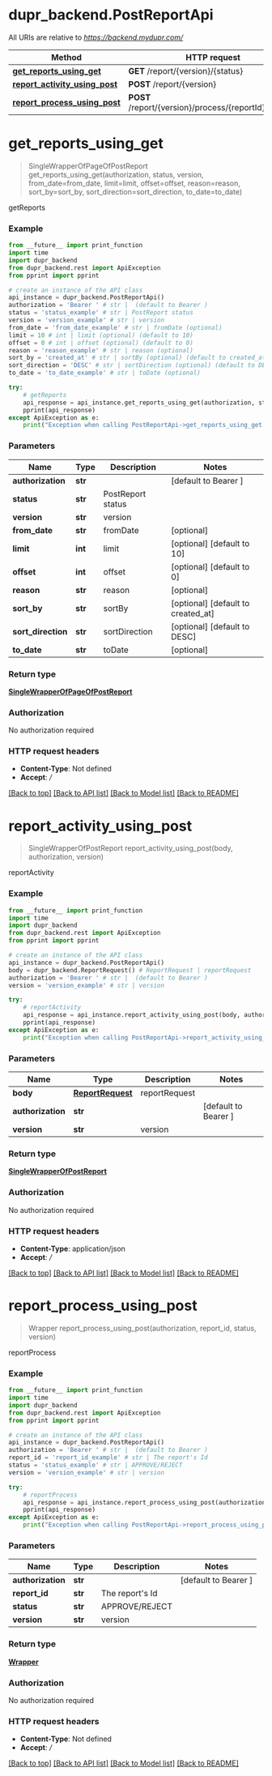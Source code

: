 # dupr_backend.PostReportApi

All URIs are relative to *https://backend.mydupr.com/*

Method | HTTP request | Description
------------- | ------------- | -------------
[**get_reports_using_get**](PostReportApi.md#get_reports_using_get) | **GET** /report/{version}/{status} | getReports
[**report_activity_using_post**](PostReportApi.md#report_activity_using_post) | **POST** /report/{version} | reportActivity
[**report_process_using_post**](PostReportApi.md#report_process_using_post) | **POST** /report/{version}/process/{reportId}/{status} | reportProcess

# **get_reports_using_get**
> SingleWrapperOfPageOfPostReport get_reports_using_get(authorization, status, version, from_date=from_date, limit=limit, offset=offset, reason=reason, sort_by=sort_by, sort_direction=sort_direction, to_date=to_date)

getReports

### Example
```python
from __future__ import print_function
import time
import dupr_backend
from dupr_backend.rest import ApiException
from pprint import pprint

# create an instance of the API class
api_instance = dupr_backend.PostReportApi()
authorization = 'Bearer ' # str |  (default to Bearer )
status = 'status_example' # str | PostReport status
version = 'version_example' # str | version
from_date = 'from_date_example' # str | fromDate (optional)
limit = 10 # int | limit (optional) (default to 10)
offset = 0 # int | offset (optional) (default to 0)
reason = 'reason_example' # str | reason (optional)
sort_by = 'created_at' # str | sortBy (optional) (default to created_at)
sort_direction = 'DESC' # str | sortDirection (optional) (default to DESC)
to_date = 'to_date_example' # str | toDate (optional)

try:
    # getReports
    api_response = api_instance.get_reports_using_get(authorization, status, version, from_date=from_date, limit=limit, offset=offset, reason=reason, sort_by=sort_by, sort_direction=sort_direction, to_date=to_date)
    pprint(api_response)
except ApiException as e:
    print("Exception when calling PostReportApi->get_reports_using_get: %s\n" % e)
```

### Parameters

Name | Type | Description  | Notes
------------- | ------------- | ------------- | -------------
 **authorization** | **str**|  | [default to Bearer ]
 **status** | **str**| PostReport status | 
 **version** | **str**| version | 
 **from_date** | **str**| fromDate | [optional] 
 **limit** | **int**| limit | [optional] [default to 10]
 **offset** | **int**| offset | [optional] [default to 0]
 **reason** | **str**| reason | [optional] 
 **sort_by** | **str**| sortBy | [optional] [default to created_at]
 **sort_direction** | **str**| sortDirection | [optional] [default to DESC]
 **to_date** | **str**| toDate | [optional] 

### Return type

[**SingleWrapperOfPageOfPostReport**](SingleWrapperOfPageOfPostReport.md)

### Authorization

No authorization required

### HTTP request headers

 - **Content-Type**: Not defined
 - **Accept**: */*

[[Back to top]](#) [[Back to API list]](../README.md#documentation-for-api-endpoints) [[Back to Model list]](../README.md#documentation-for-models) [[Back to README]](../README.md)

# **report_activity_using_post**
> SingleWrapperOfPostReport report_activity_using_post(body, authorization, version)

reportActivity

### Example
```python
from __future__ import print_function
import time
import dupr_backend
from dupr_backend.rest import ApiException
from pprint import pprint

# create an instance of the API class
api_instance = dupr_backend.PostReportApi()
body = dupr_backend.ReportRequest() # ReportRequest | reportRequest
authorization = 'Bearer ' # str |  (default to Bearer )
version = 'version_example' # str | version

try:
    # reportActivity
    api_response = api_instance.report_activity_using_post(body, authorization, version)
    pprint(api_response)
except ApiException as e:
    print("Exception when calling PostReportApi->report_activity_using_post: %s\n" % e)
```

### Parameters

Name | Type | Description  | Notes
------------- | ------------- | ------------- | -------------
 **body** | [**ReportRequest**](ReportRequest.md)| reportRequest | 
 **authorization** | **str**|  | [default to Bearer ]
 **version** | **str**| version | 

### Return type

[**SingleWrapperOfPostReport**](SingleWrapperOfPostReport.md)

### Authorization

No authorization required

### HTTP request headers

 - **Content-Type**: application/json
 - **Accept**: */*

[[Back to top]](#) [[Back to API list]](../README.md#documentation-for-api-endpoints) [[Back to Model list]](../README.md#documentation-for-models) [[Back to README]](../README.md)

# **report_process_using_post**
> Wrapper report_process_using_post(authorization, report_id, status, version)

reportProcess

### Example
```python
from __future__ import print_function
import time
import dupr_backend
from dupr_backend.rest import ApiException
from pprint import pprint

# create an instance of the API class
api_instance = dupr_backend.PostReportApi()
authorization = 'Bearer ' # str |  (default to Bearer )
report_id = 'report_id_example' # str | The report's Id
status = 'status_example' # str | APPROVE/REJECT
version = 'version_example' # str | version

try:
    # reportProcess
    api_response = api_instance.report_process_using_post(authorization, report_id, status, version)
    pprint(api_response)
except ApiException as e:
    print("Exception when calling PostReportApi->report_process_using_post: %s\n" % e)
```

### Parameters

Name | Type | Description  | Notes
------------- | ------------- | ------------- | -------------
 **authorization** | **str**|  | [default to Bearer ]
 **report_id** | **str**| The report&#x27;s Id | 
 **status** | **str**| APPROVE/REJECT | 
 **version** | **str**| version | 

### Return type

[**Wrapper**](Wrapper.md)

### Authorization

No authorization required

### HTTP request headers

 - **Content-Type**: Not defined
 - **Accept**: */*

[[Back to top]](#) [[Back to API list]](../README.md#documentation-for-api-endpoints) [[Back to Model list]](../README.md#documentation-for-models) [[Back to README]](../README.md)

